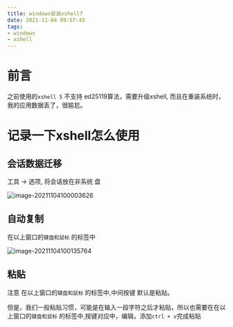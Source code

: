 ```yaml
---
title: windows安装xshell7
date: 2021-11-04 09:57:43
tags:
- windows
- xshell
---
```




# 前言

之前使用的`xshell 5` 不支持 ed25119算法，需要升级xshell, 而且在重装系统时，我的应用数据丢了，很尴尬。



<!--more-->
# 记录一下xshell怎么使用

## 会话数据迁移

工具 -> 选项, 将会话放在非系统 盘

![image-20211104100003626](http://myapp.img.mykernel.cn/image-20211104100003626.png)

## 自动复制

在以上窗口的`键盘和鼠标` 的标签中

![image-20211104100135764](http://myapp.img.mykernel.cn/image-20211104100135764.png)

## 粘贴

注意 在以上窗口的`键盘和鼠标` 的标签中,中间按键 默认是粘贴。

但是，我们一般粘贴习惯，可能是在输入一段字符之后才粘贴，所以也需要在在以上窗口的`键盘和鼠标` 的标签中,按键对应中，编辑，添加`ctrl + v`完成粘贴 
